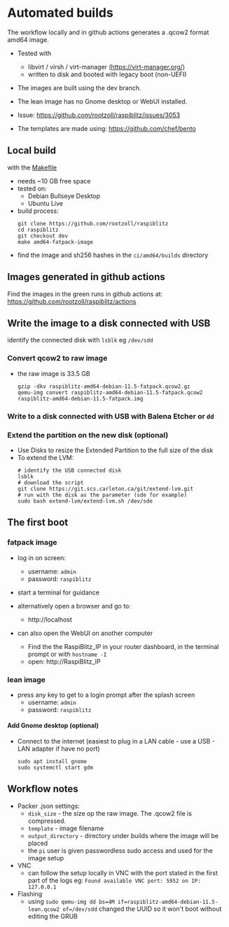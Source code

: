 # Automated builds
The workflow locally and in github actions generates a .qcow2 format amd64 image.
* Tested with
    * libvirt / virsh / virt-manager (https://virt-manager.org/)
    * written to disk and booted with legacy boot (non-UEFI)

* The images are built using the dev branch.
* The lean image has no Gnome desktop or WebUI installed.
* Issue: https://github.com/rootzoll/raspiblitz/issues/3053
* The templates are made using: https://github.com/chef/bento

## Local build
with the [Makefile](https://github.com/rootzoll/raspiblitz/blob/dev/Makefile)
* needs ~10 GB free space
* tested on:
  * Debian Bullseye Desktop
  * Ubuntu Live
* build process:
    ```
    git clone https://github.com/rootzoll/raspiblitz
    cd raspiblitz
    git checkout dev
    make amd64-fatpack-image
    ```
* find the image and sh256 hashes in the `ci/amd64/builds` directory

## Images generated in github actions
Find the images in the green runs in github actions at:
https://github.com/rootzoll/raspiblitz/actions

## Write the image to a disk connected with USB
identify the connected disk with `lsblk` eg `/dev/sdd`

###  Convert qcow2 to raw image
* the raw image is 33.5 GB
    ```
    gzip -dkv raspiblitz-amd64-debian-11.5-fatpack.qcow2.gz
    qemu-img convert raspiblitz-amd64-debian-11.5-fatpack.qcow2 raspiblitz-amd64-debian-11.5-fatpack.img
    ```
### Write to a disk connected with USB with Balena Etcher or `dd`

### Extend the partition on the new disk (optional)
* Use Disks to resize the Extended Partition to the full size of the disk
* To extend the LVM:
    ```
    # identify the USB connected disk
    lsblk
    # download the script
    git clone https://git.scs.carleton.ca/git/extend-lvm.git
    # run with the disk as the parameter (sde for example)
    sudo bash extend-lvm/extend-lvm.sh /dev/sde
    ```

## The first boot
### fatpack image
* log in on screen:
  * username: `admin`
  * password: `raspiblitz`

* start a terminal for guidance

* alternatively open a browser and go to:
  * http://localhost
* can also open the WebUI on another computer
  * Find the the RaspiBlitz_IP in your router dashboard, in the terminal prompt or with `hostname -I`
  * open: http://RaspiBlitz_IP

### lean image
* press any key to get to a login prompt after the splash screen
  * username: `admin`
  * password: `raspiblitz`

#### Add Gnome desktop (optional)
* Connect to the internet (easiest to plug in a LAN cable - use a USB - LAN adapter if have no port)
    ```
    sudo apt install gnome
    sudo systemctl start gdm
    ```

## Workflow notes
* Packer .json settings:
    * `disk_size` - the size op the raw image. The .qcow2 file is compressed.
    * `template`  - image filename
    * `output_directory` - directory under builds where the image will be placed
    * the `pi` user is given passwordless sudo access and used for the image setup
* VNC
    * can follow the setup locally in VNC with the port stated in the first part of the logs eg: `Found available VNC port: 5952 on IP: 127.0.0.1`
* Flashing
    * using `sudo qemu-img dd bs=4M if=raspiblitz-amd64-debian-11.5-lean.qcow2 of=/dev/sdd` changed the UUID so it won't boot without editing the GRUB
